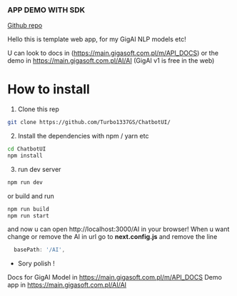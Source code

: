  ### APP DEMO WITH SDK
 [Github repo](https://github.com/Turbo1337GS/Chatbot-UI-with-SDK)

Hello this is template web app, for my GigAI NLP models etc!

U can look to docs in (https://main.gigasoft.com.pl/m/API_DOCS) or the demo in https://main.gigasoft.com.pl/AI/AI (GigAI v1 is free in the web)

 # How to install

 1. Clone this rep 
```bash
git clone https://github.com/Turbo1337GS/ChatbotUI/
```
 2. Install the dependencies with npm / yarn etc
 ```bash
 cd ChatbotUI
 npm install
 ```

 3. run dev server
 ```bash
 npm run dev
 ```
 or build and run
```bash
npm run build
npm run start
```

and now u can open  http://localhost:3000/AI in your browser!
When u want change or remove the AI in url
go to **next.config.js** and remove the line   
```js
  basePath: '/AI',
```

* Sory polish !

Docs for GigAI Model in https://main.gigasoft.com.pl/m/API_DOCS
Demo app in https://main.gigasoft.com.pl/AI/AI
